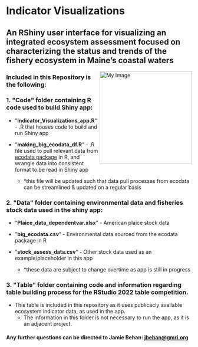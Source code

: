 # Indicator Visualizations
## An RShiny user interface for visualizing an integrated ecosystem assessment focused on characterizing the status and trends of the fishery ecosystem in Maine’s coastal waters
 
  <img align="right" src="https://user-images.githubusercontent.com/62613926/193351505-0bfa74f0-60ca-47a3-8895-dec2e9dfbd15.png" width="250" alt="My Image">

### **Included in this Repository is the following:**

###   **1. "Code" folder containing R code used to build Shiny app:**
  
- "**Indicator_Visualizations_app.R**" - .R that houses code to build and run Shiny app
        
- "**making_big_ecodata_df.R**" - .R file used to pull relevant data from [ecodata package](https://github.com/NOAA-EDAB/ecodata) in R, and wrangle data into consistent format to be read in Shiny app
    -   *this file will be updated such that data pull processes from ecodata can be streamlined & updated on a regular basis

### **2. "Data" folder containing environmental data and fisheries stock data used in the shiny app:**
   
- "**Plaice_data_dependentvar.xlsx**" - American plaice stock data

- "**big_ecodata.csv**" - Environmental data sourced from the ecodata package in R

- "**stock_assess_data.csv**" - Other stock data used as an example/placeholder in this app
  -   *these data are subject to change overtime as app is still in progress

### **3. "Table" folder containing code and information regarding table building process for the RStudio 2022 table competition.**

- This table is included in this repository as it uses publicacly available ecosystem indicator data, as used in the app.
  -   The information in this folder is not necessary to run the app, as it is an adjacent project.


#### Any further questions can be directed to Jamie Behan: jbehan@gmri.org
